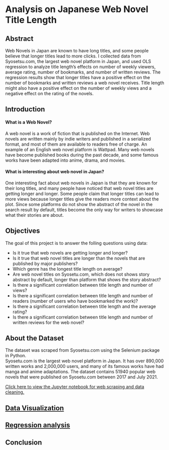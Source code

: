 # Analysis on Japanese Web Novel Title Length

## Abstract
Web Novels in Japan are known to have long titles, and some people believe that longer titles lead to more clicks. I collected data from Syosetsu.com, the largest web novel platform in Japan, and used OLS regression to analyze title length’s effects on number of weekly viewers, average rating, number of bookmarks, and number of written reviews. The regression results show that longer titles have a positive effect on the number of bookmarks and written reviews a web novel receives. Title length might also have a positive effect on the number of weekly views and a negative effect on the rating of the novels.

## Introduction
#### What is a Web Novel?
A web novel is a work of fiction that is published on the Internet. Web novels are written mainly by indie writers and published in a serialized format, and most of them are available to readers free of charge. An example of an English web novel platform is Wattpad. Many web novels have become published books during the past decade, and some famous works have been adapted into anime, drama, and movies.
#### What is interesting about web novel in Japan?
One interesting fact about web novels in Japan is that they are known for their long titles, and many people have noticed that web novel titles are getting longer and longer. Some people claim that longer titles can lead to more views because longer titles give the readers more context about the plot. Since some platforms do not show the abstract of the novel in the search result by default, titles become the only way for writers to showcase what their stories are about. 

## Objectives
The goal of this project is to answer the folling questions using data:<br>
* Is it true that web novels are getting longer and longer?
* Is it true that web novel titles are longer than  the novels that are published by major publishers?
* Which genre has the longest title length on average?
* Are web novel titles on Syosetu.com, which does not shows story abstract by default, longer than platform that shows the story abstract?
* Is there a significant correlation between title length and number of views?
* Is there a significant correlation between title length and number of readers (number of users who have bookmarked the work)?
* Is there a significant correlation between title length and the average rating?
* Is there a significant correlation between title length and number of written reviews for the web novel?

## About the Dataset
The dataset was scraped from Syosetsu.com using the Selenium package in Python.<br>
Syosetu.com is the largest web novel platform in Japan. It has over 890,000 written works and 2,000,000 users, and many of its famous works have had manga and anime adaptations. The dataset contains 51940 popular web novels that were published on Syosetu.com between 2017 and July 2021. <br>

[Click here to view the Jupyter notebook for web scraping and data cleaning.](https://github.com/fangevalee/Portfolio/blob/73f9b22f294df776250fe9fa4c6f3c52fe65fb6d/WebNovel/Web%20Novel%20Web%20Scraping%20with%20Selenium.ipynb)

## [Data Visualization](https://public.tableau.com/views/JapaneseWebNovel2/Dashboard2?:language=en-US&:display_count=n&:origin=viz_share_link)


## [Regression analysis](https://github.com/fangevalee/Portfolio/blob/94a72217387f805eff18f29bd42f0c5fb78a381e/WebNovel/Web%20Novel%20Regression%20Analysis.ipynb)


## Conclusion
